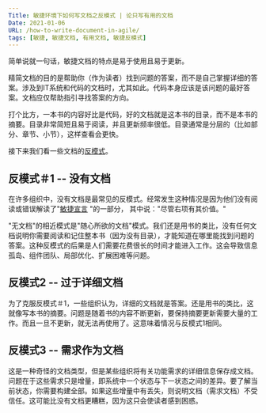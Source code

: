```yaml
---
Title: 敏捷环境下如何写文档之反模式 | 论只写有用的文档
Date: 2021-01-06
URL: /how-to-write-document-in-agile/
tags: [敏捷, 敏捷文档, 有用文档, 敏捷反模式]
---
```


简单说就一句话，敏捷文档的特点是易于使用且易于更新。 

精简文档的目的是帮助你（作为读者）找到问题的答案，而不是自己掌握详细的答案。涉及到IT系统和代码的文档时，尤其如此。代码本身应该是该问题的最好答案。文档应仅帮助指引寻找答案的方向。 

打个比方，一本书的内容好比是代码，好的文档就是这本书的目录，而不是本书的摘要。目录非常简短且易于阅读，并且更新频率很低。目录通常是分层的（比如部分、章节、小节），这样查看会更快。

接下来我们看一些文档的[反模式](/tags/敏捷模式.html)。

## 反模式＃1 -- 没有文档

在许多组织中，没有文档是最常见的反模式。经常发生这种情况是因为他们没有阅读或错误解读了"[敏捷宣言](http://agilemanifesto.org/iso/zhchs/manifesto.html) "的一部分， 其中说："尽管右项有其价值。" 

"无文档"的相近模式是"随心所欲的文档"模式。我们还是用书的类比，没有任何文档说明你需要阅读和记住整本书（因为没有目录），才能知道在哪里能找到问题的答案。这种反模式的后果是人们需要花费很长的时间才能进入工作。这会导致信息孤岛、组件团队、局部优化、扩展困难等问题。

## 反模式2 -- 过于详细文档

为了克服反模式＃1，一些组织认为，详细的文档就是答案。还是用书的类比，这就像写本书的摘要。问题是随着书的内容不断更新，要保持摘要更新需要大量的工作。而且一旦不更新，就无法再使用了。这意味着情况与反模式1相同。

## 反模式3 -- 需求作为文档

这是一种奇怪的文档类型，但是某些组织将有关功能需求的详细信息保存成文档。问题在于这些需求只是增量，即系统中一个状态与下一状态之间的差异。要了解当前状态，你需要构建全部。如果这些增量中有丢失，则说明文档（需求文档）不受信任。这可能比没有文档更糟糕，因为这只会使读者感到困惑。

